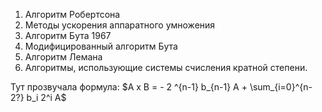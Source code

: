 1) Алгоритм Робертсона
2) Методы ускорения аппаратного умножения
3) Алгоритм Бута 1967
4) Модифицированный алгоритм Бута
5) Алгоритм Лемана
6) Алгоритмы, использующие системы счисления кратной степени.

Тут прозвучала формула:
$A х B = - 2 ^{n-1} b_{n-1} A + \sum_{i=0}^{n-2?} b_i 2^i A$
